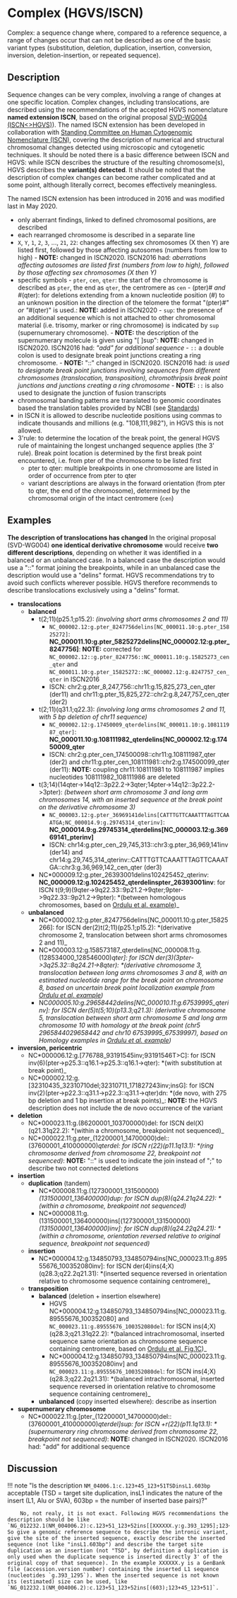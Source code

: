 # Complex (HGVS/ISCN)

<!-- ## Definition -->

Complex: a sequence change where, compared to a reference sequence, a range of changes occur that can not be described as one of the basic variant types (substitution, deletion, duplication, insertion, conversion, inversion, deletion-insertion, or repeated sequence).

## Description

Sequence changes can be very complex, involving a range of changes at one specific location. Complex changes, including translocations, are described using the recommendations of the accepted HGVS nomenclature **named extension ISCN**, based on the original proposal [SVD-WG004 (ISCN<>HGVS)](../../consultation/SVD-WG004.md)). The named ISCN extension has been developed in collaboration with [Standing Committee on Human Cytogenomic Nomenclature (ISCN)](../../consultation/ISCN.md), covering the description of numerical and structural chromosomal changes detected using microscopic and cytogenetic techniques. It should be noted there is a basic difference between ISCN and HGVS: while ISCN describes the structure of the resulting chromosome(s), HGVS describes the **variant(s) detected**. It should be noted that the description of complex changes can become rather complicated and at some point, although literally correct, becomes effectively meaningless.

The named ISCN extension has been introduced in 2016 and was modified last in May 2020.

- only aberrant findings, linked to defined chromosomal positions, are described
- each rearranged chromosome is described in a separate line
- `X`, `Y`, `1`, `2`, `3`, ..., `21`, `22`: changes affecting sex chromosomes (X then Y) are listed first, followed by those affecting autosomes (numbers from low to high)
        - **NOTE:** changed in ISCN2020. ISCN2016 had: _aberrations affecting autosomes are listed first (numbers from low to high), followed by those affecting sex chromosomes (X then Y)_
- specific symbols
        - `pter`, `cen`, `qter`: the start of the chromosome is described as `pter`, the end as `qter`, the centromere as `cen`
                - (pter)_# and #_(qter): for deletions extending from a known nucleotide position (#) to an unknown position in the direction of the telomere the format "(pter)_#" or "#_(qter)" is used.: **NOTE:** added in ISCN2020
        - `sup`: the presence of an additional sequence which is not attached to other chromosomal material (i.e. trisomy, marker or ring chromosome) is indicated by `sup` (supernumerary chromosome).
            - **NOTE:** the description of the supernumerary molecule is given using "[ ]sup": **NOTE:** changed in ISCN2020. ISCN2016 had: _"add" for additional sequence_
        - `::` a double colon is used to designate break point junctions creating a ring chromosome.
                - **NOTE:** "::" changed in ISCN2020. ISCN2016 had: _is used to designate break point junctions involving sequences from different chromosomes (translocation, transposition), chromothripsis break point junctions and junctions creating a ring chromosome_
                - **NOTE:** `::` is also used to designate the junction of fusion transcripts
- chromosomal banding patterns are translated to genomic coordinates based the translation tables provided by NCBI (see [Standards](../../background/standards.md#ISCN))
- in ISCN it is allowed to describe nucleotide positions using commas to indicate thousands and millions (e.g. "108,111,982"), in HGVS this is not allowed.
- 3'rule: to determine the location of the break point, the general HGVS rule of maintaining the longest unchanged sequence applies (the 3' rule). Break point location is determined by the first break point encountered, i.e. from pter of the chromosome to be listed first
    - pter to qter: multiple breakpoints in one chromosome are listed in order of occurrence from pter to qter
    - variant descriptions are always in the forward orientation (from pter to qter, the end of the chromosome), determined by the chromosomal origin of the intact centromere (`cen`)

## Examples

**The description of translocations has changed** In the original proposal (SVD-WG004) **one identical derivative chromosome** would receive **two different descriptions**, depending on whether it was identified in a balanced or an unbalanced case. In a balanced case the description would use a "::" format joining the breakpoints, while in an unbalanced case the description would use a "delins" format. HGVS recommendations try to avoid such conflicts wherever possible. HGVS therefore recommends to describe translocations exclusively using a "delins" format.

- **translocations**
    - **balanced**
        - t(2;11)(p25.1;p15.2): _(involving short arms chromosomes 2 and 11)_
            - `NC_000002.12:g.pter_8247756delins[NC_000011.10:g.pter_15825272]`: **NC_000011.10:g.pter_5825272delins[NC_000002.12:g.pter_8247756]**: **NOTE:** corrected for `NC_000002.12::g.pter_8247756::NC_000011.10:g.15825273_cen_qter` and `NC_000011.10:g.pter_15825272::NC_000002.12:g.8247757_cen_qter` in ISCN2016
            - ISCN: chr2:g.pter_8,247,756::chr11:g.15,825,273_cen_qter (der11) and chr11:g.pter_15,825,272::chr2:g.8,247,757_cen_qter (der2)
        - t(2;11)(q31.1;q22.3): _(involving long arms chromosomes 2 and 11, with 5 bp deletion of chr11 sequence)_
            - `NC_000002.12:g.17450009_qterdelins[NC_000011.10:g.108111987_qter]`: **NC_000011.10:g.108111982_qterdelins[NC_000002.12:g.17450009_qter**
            - ISCN: chr2:g.pter_cen_174500098::chr11:g.108111987_qter (der2) and chr11:g.pter_cen_108111981::chr2:g.174500099_qter (der11): **NOTE:** coupling chr11:108111981 to 108111987 implies nucleotides 108111982_108111986 are deleted
        - t(3;14)(14qter->14q12::3p22.2->3qter;14pter->14q12::3p22.2->3pter): _(between short arm chromosome 3 and long arm chromosomes 14, with an inserted sequence at the break point on the derivative chromosome 3)_
            - `NC_000003.12:g.pter_36969141delins[CATTTGTTCAAATTTAGTTCAAATGA;NC_000014.9:g.29745314_qterinv]`: **NC_000014.9:g.29745314_qterdelins[NC_000003.12:g.36969141_pterinv]**
            - ISCN: chr14:g.pter_cen_29,745,313::chr3:g.pter_36,969,141inv (der14) and chr14:g.29,745,314_qterinv::CATTTGTTCAAATTTAGTTCAAATGA::chr3:g.36,969,142_cen_qter (der3)
        - NC*000009.12:g.pter_26393001delins102425452_qterinv: **NC_000009.12:g.102425452_qterdelinspter_26393001inv**: for ISCN t(9;9)(9qter->9q22.33::9p21.2->9qter;9pter->9q22.33::9p21.2->9pter): *(between homologous chromosomes, based on [Ordulu et al. example](<https://www.cell.com/ajhg/fulltext/S0002-9297(14)00172-4>))_
    - **unbalanced**
        - NC*000002.12:g.pter_8247756delins[NC_000011.10:g.pter_15825266]: for ISCN der(2)t(2;11)(p25.1;p15.2): *(derivative chromosome 2, translocation between short arms chromosomes 2 and 11)_
        - NC*000003.12:g.158573187_qterdelins[NC_000008.11:g.(128534000_128546000)_qter]: for ISCN der(3)(3pter->3q25.32::8q24.21->8qter): *(derivative chromosome 3, translocation between long arms chromosomes 3 and 8, with an estimated nucleotide range for the break point on chromosome 8, based on uncertain break point localization example from [Ordulu et al. example](<https://www.cell.com/ajhg/fulltext/S0002-9297(14)00172-4>))_
        - NC*000005.10:g.29658442delins[NC_000010.11:g.67539995_qterinv]: for ISCN der(5)t(5;10)(p13.3;q21.3): *(derivative chromosome 5, translocation between short arm chromosome 5 and long arm chromosome 10 with homology at the break point (chr5 29658440*29658442 and chr10 67539995_67539997), based on Homology examples in [Ordulu et al. example](<https://www.cell.com/ajhg/fulltext/S0002-9297(14)00172-4>))*
- **inversion, pericentric**
    - NC*000006.12:g.[776788_93191545inv;93191546T>C]: for ISCN inv(6)(pter->p25.3::q16.1->p25.3::q16.1->qter): *(with substitution at break point)_
    - NC*000002.12:g.[32310435_32310710del;32310711_171827243inv;insG]: for ISCN inv(2)(pter->p22.3::q31.1->p22.3::q31.1->qter)dn: *(de novo, with 275 bp deletion and 1 bp insertion at break points)_: **NOTE:** the HGVS description does not include the de novo occurrence of the variant
- **deletion**
    - NC*000023.11:g.(86200001_103700000)del: for ISCN del(X)(q21.31q22.2): *(within a chromosome, breakpoint not sequenced)_
    - NC*000022.11:g.pter_(12200001_14700000)del::(37600001_410000000)_qterdel: for ISCN r(22)(p11.1q13.1): *(ring chromosome derived from chromosome 22, breakpoint not sequenced)_: **NOTE:** "::" is used to indicate the join instead of ";" to describe two not connected deletions
- **insertion**
    - **duplication** (tandem)
        - NC*000008.11:g.(127300001_131500000)_(131500001_136400000)dup: for ISCN dup(8)(q24.21q24.22): *(within a chromosome, breakpoint not sequenced)_
        - NC*000008.11:g.(131500001_136400000)ins[(127300001_131500000)_(131500001_136400000)inv]: for ISCN dup(8)(q24.22q24.21): *(within a chromosome, orientation reversed relative to original sequence, breakpoint not sequenced)_
    - **insertion**
        - NC*000004.12:g.134850793_134850794ins[NC_000023.11:g.89555676_100352080inv]: for ISCN der(4)ins(4;X)(q28.3;q22.2q21.31): *(inserted sequence reversed in orientation relative to chromosome sequence containing centromere)_
    - **transposition**
        - **balanced** (deletion + insertion elsewhere)
            - HGVS NC*000004.12:g.134850793_134850794ins[NC_000023.11:g.89555676_100352080] and `NC_000023.11:g.89555676_100352080del`: for ISCN ins(4;X)(q28.3;q21.31q22.2): *(balanced intrachromosomal, inserted sequence same orientation as chromosome sequence containing centromere, based on [Ordulu et al. Fig.1C](<https://www.cell.com/ajhg/fulltext/S0002-9297(14)00172-4>))_
            - NC*000004.12:g.134850793_134850794ins[NC_000023.11:g.89555676_100352080inv] and `NC_000023.11:g.89555676_100352080del`: for ISCN ins(4;X)(q28.3;q22.2q21.31): *(balanced intrachromosomal, inserted sequence reversed in orientation relative to chromosome sequence containing centromere)_
        - **unbalanced** (copy inserted elsewhere): describe as insertion
- **supernumerary chromosome**
    - NC*000022.11:g.[pter_(12200001_14700000)del::(37600001_410000000)_qterdel]sup: for ISCN +r(22)(p11.1q13.1): *(supernumerary ring chromosome derived from chromosome 22, breakpoint not sequenced)_: **NOTE:** changed in ISCN2020. ISCN2016 had: "add" for additional sequence

## Discussion

!!! note "Is the description `NM_04006.1:c.123+45_123+51TSDinsL1.603bp` acceptable (TSD = target site duplication, insL1 indicates the nature of the insert (L1, Alu or SVA), 603bp = the number of inserted base pairs)?"

        No, not realy, it is not exact. Following HGVS recommendations the description should be like `NG_012232.1(NM_004006.2):c.123+51_123+52ins[[XXXXXX.y:g.393_1295];123+45_123+51]`. So give a genomic reference sequence to describe the intronic variant, give the site of the inserted sequence, exactly describe the inserted sequence (not like "insL1.603bp") and describe the target site duplication as an insertion (not "TSD", by definition a duplication is only used when the duplicate sequence is inserted directly 3' of the original copy of that sequence). In the example XXXXXX.y is a GenBank file (accession.version number) containing the inserted L1 sequence (nucleotides `g.393_1295`). When the inserted sequence is not known its (estimated) size can be used, like `NG_012232.1(NM_004006.2):c.123+51_123+52ins[(603);123+45_123+51]`.
